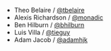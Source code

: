 - Theo Belaire / [@tbelaire](https://github.com/tbelaire)
- Alexis Richardson / [@monadic](https://github.com/monadic)
- Ben Hilburn / [@bhilburn](https://github.com/bhilburn)
- Luis Villa / [@tieguy](https://github.com/tieguy)
- Adam Jacob / [@adamhjk](https://github.com/adamhjk)
